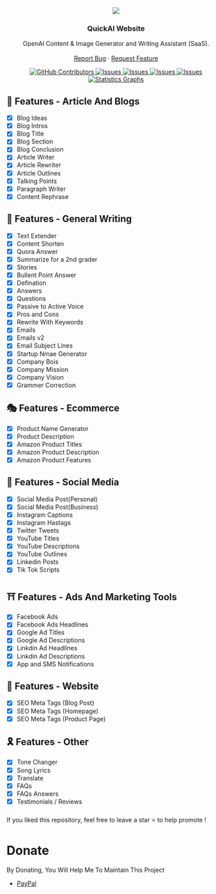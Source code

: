 
<center><img src="https://capsule-render.vercel.app/api?type=waving&color=gradient&height=200&section=header&text=QuickAI&fontSize=80&fontAlignY=35&animation=twinkling&fontColor=gradient" /></center>
        

<!-- PROJECT LOGO -->
  <h3 align="center">QuickAI Website</h3>

  <p align="center">
    OpenAI Content & Image Generator and Writing Assistant (SaaS).
    <br />
    <br />
    <a href="https://github.com/sahilarun/QUICKAI-2.3/issues">Report Bug</a>
    ·
    <a href="https://github.com/sahilarun/QUICKAI-2.3/issues">Request Feature</a>
  </p>
</p>
<!-- ABOUT THE PROJECT -->

<p align="center">
  <a href="https://github.com/sahilarun/QUICKAI-2.3/graphs/contributors">
    <img alt="GitHub Contributors" src="https://img.shields.io/github/contributors/sahilarun/QUICKAI-2.3" />
  </a>
  <a href="https://github.com/sahilarun/QUICKAI-2.3/issues">
    <img alt="Issues" src="https://img.shields.io/github/issues/sahilarun/QUICKAI-2.3" />
  </a>
  <a href="https://github.com/sahilarun/QUICKAI-2.3/blob/master/LICENSE">
    <img alt="Issues" src="https://img.shields.io/github/license/sahilarun/QUICKAI-2.3" />
  </a>
  <a href="https://github.com/sahilarun/QUICKAI-2.3/pulls">
    <img alt="Issues" src="https://img.shields.io/github/issues-pr-closed/sahilarun/QUICKAI-2.3" />
  </a>
  <a href="https://github.com/sahilarun/QUICKAI-2.3/commits">
    <img alt="Issues" src="https://img.shields.io/github/last-commit/sahilarun/QUICKAI-2.3" />
  </a>
  <a href="https://github.com/sahilarun/QUICKAI-2.3"><img alt="Statistics Graphs" src="https://repobeats.axiom.co/api/embed/966fb1f700b2ca070b73426ccafcc5dd2b7576fb.svg"></a>
</p>

## 🌟 Features - Article And Blogs
- [x] Blog Ideas
- [X] Blog Intros
- [x] Blog Title
- [x] Blog Section
- [x] Blog Conclusion
- [x] Article Writer
- [x] Article Rewriter
- [x] Article Outlines
- [x] Talking Points
- [x] Paragraph Writer
- [x] Content Rephrase

## 🥀 Features - General Writing
- [x] Text Extender
- [X] Content Shorten
- [x] Quora Answer
- [x] Summarize for a 2nd grader
- [x] Stories
- [x] Bullent Point Answer
- [x] Defination
- [x] Answers
- [x] Questions
- [x] Passive to Active Voice
- [x] Pros and Cons
- [x] Rewrite With Keywords
- [x] Emails
- [x] Emails v2
- [x] Email Subject Lines
- [x] Startup Nmae Generator
- [x] Company Bois
- [x] Company Mission
- [x] Company Vision
- [x] Grammer Correction

## 🎭 Features - Ecommerce
- [x] Product Name Generator
- [X] Product Description
- [x] Amazon Product Titles
- [x] Amazon Product Description
- [x] Amazon Product Features

## 💫 Features - Social Media
- [x] Social Media Post(Personal)
- [X] Social Media Post(Business)
- [x] Instagram Captions
- [x] Instagram Hastags
- [x] Twitter Tweets
- [x] YouTube Titles
- [x] YouTube Descriptions
- [x] YouTube Outlines
- [x] Linkedin Posts
- [x] Tik Tok Scripts

## ⛩️ Features - Ads And Marketing Tools
- [x] Facebook Ads
- [X] Facebook Ads Headlines
- [x] Google Ad Titles
- [x] Google Ad Descriptions
- [x] Linkdin Ad Headlines
- [x] Linkdin Ad Descriptions
- [x] App and SMS Notifications

## 🎈 Features - Website
- [x] SEO Meta Tags (Blog Post)
- [X] SEO Meta Tags (Homepage)
- [x] SEO Meta Tags (Product Page)

## 🎗️ Features - Other
- [x] Tone Changer
- [X] Song Lyrics
- [x] Translate
- [x] FAQs
- [x] FAQs Answers
- [x] Testimonials / Reviews

###
If you liked this repository, feel free to leave a star ⭐ to help promote !


# Donate

 By Donating, You Will Help Me To Maintain This Project 

- [PayPal](https://www.paypal.me/SahilArun0)



[version-shield]: https://img.shields.io/github/package-json/v/sahilarun/QUICKAI-2.3?style=for-the-badge
[version-url]: https://github.com/sahilarun/QUICKAI-2.3
[contributors-shield]: https://img.shields.io/github/contributors/sahilarun/QUICKAI-2.3.svg?style=for-the-badge
[contributors-url]: https://github.com/sahilarun/QUICKAI-2.3/graphs/contributors
[forks-shield]: https://img.shields.io/github/forks/sahilarun/QUICKAI-2.3.svg?style=for-the-badge
[forks-url]: https://github.com/sahilarun/QUICKAI-2.3/network/members
[stars-shield]: https://img.shields.io/github/stars/sahilarun/QUICKAI-2.3.svg?style=for-the-badge
[stars-url]: https://github.com/sahilarun/QUICKAI-2.3/stargazers
[issues-shield]: https://img.shields.io/github/issues/sahilarun/QUICKAI-2.3.svg?style=for-the-badge
[issues-url]: https://github.com/sahilarun/QUICKAI-2.3/issues
[license-shield]: https://img.shields.io/github/license/sahilarun/QUICKAI-2.3.svg?style=for-the-badge
[license-url]: https://github.com/sahilarun/QUICKAI-2.3/blob/master/LICENSE
